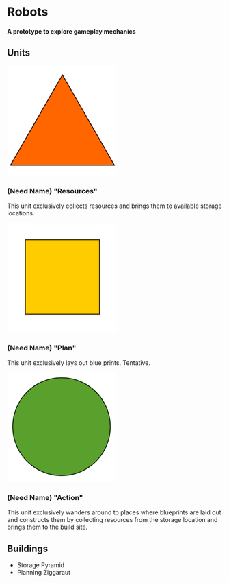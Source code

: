 # Robots
#### A prototype to explore gameplay mechanics

## Units

![ ](art/resources.svg)
### (Need Name) "Resources"
This unit exclusively collects resources and brings them to available storage locations.

![ ](art/planning.svg)
### (Need Name) "Plan" 
This unit exclusively lays out blue prints. Tentative.

![ ](art/action.svg)
### (Need Name) "Action" 
This unit exclusively wanders around to places where blueprints are laid out and constructs them by collecting resources from the storage location and brings them to the build site.

## Buildings
- Storage Pyramid
- Planning Ziggaraut
